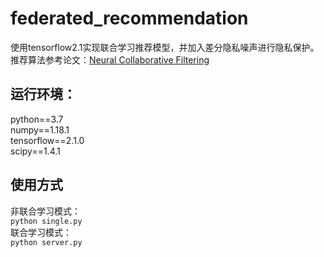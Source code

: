 # federated_recommendation
使用tensorflow2.1实现联合学习推荐模型，并加入差分隐私噪声进行隐私保护。</br>
推荐算法参考论文：[Neural Collaborative Filtering](https://dl.acm.org/doi/10.1145/3038912.3052569)
## 运行环境：
  python==3.7</br>
  numpy==1.18.1</br>
  tensorflow==2.1.0</br>
  scipy==1.4.1
## 使用方式
  非联合学习模式：</br>
  ```python single.py```</br>
  联合学习模式：</br>
  ```python server.py```
